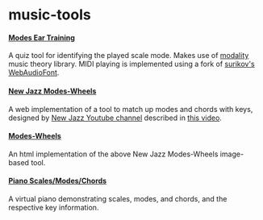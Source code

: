 # music-tools

#### [Modes Ear Training](https://kairuz.github.io/music-tools/modes-ear-training/)
A quiz tool for identifying the played scale mode. 
Makes use of [modality](https://github.com/kairuz/modality) music theory library.
MIDI playing is implemented using a fork of [surikov's WebAudioFont](https://github.com/surikov/webaudiofont).

#### [New Jazz Modes-Wheels](https://kairuz.github.io/music-tools/modes-wheels_new-jazz/)
A web implementation of a tool to match up modes and chords with keys, designed by [New Jazz Youtube channel](https://www.youtube.com/@NewJazz) described in [this video](https://www.youtube.com/watch?v=61_XUaBr78g).

#### [Modes-Wheels](https://kairuz.github.io/music-tools/modes-wheels/)
An html implementation of the above New Jazz Modes-Wheels image-based tool.

#### [Piano Scales/Modes/Chords](https://kairuz.github.io/music-tools/piano-scales-modes-chords/)
A virtual piano demonstrating scales, modes, and chords, and the respective key information.
